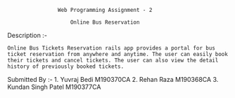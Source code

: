                     Web Programming Assignment - 2

                        Online Bus Reservation

Description :-

    Online Bus Tickets Reservation rails app provides a portal for bus ticket reservation from anywhere and anytime. The user can easily book their tickets and cancel tickets. The user can also view the detail history of previously booked tickets.

Submitted By :-
    1. Yuvraj Bedi          M190370CA
    2. Rehan Raza           M190368CA
    3. Kundan Singh Patel   M190377CA